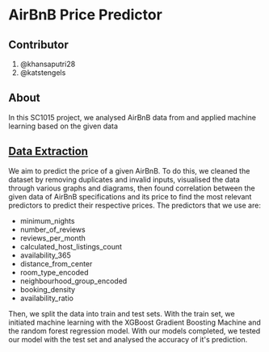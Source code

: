 # AirBnB Price Predictor

## Contributor
1. @khansaputri28
2. @katstengels

## About
In this SC1015 project, we analysed AirBnB data from and applied machine learning based on the given data

## [Data Extraction](data-extraction.ipynb)
We aim to predict the price of a given AirBnB. To do this, we cleaned the dataset by removing duplicates and invalid inputs, visualised the data through various graphs and diagrams, then found correlation between the given data of AirBnB specifications and its price to find the most relevant predictors to predict their respective prices.
The predictors that we use are:
- minimum_nights
- number_of_reviews
- reviews_per_month               
- calculated_host_listings_count  
- availability_365                
- distance_from_center            
- room_type_encoded                 
- neighbourhood_group_encoded      
- booking_density                
- availability_ratio

Then, we split the data into train and test sets. With the train set, we initiated machine learning with the XGBoost Gradient Boosting Machine and the random forest regression model. With our models completed, we tested our model with the test set and analysed the accuracy of it's prediction.
